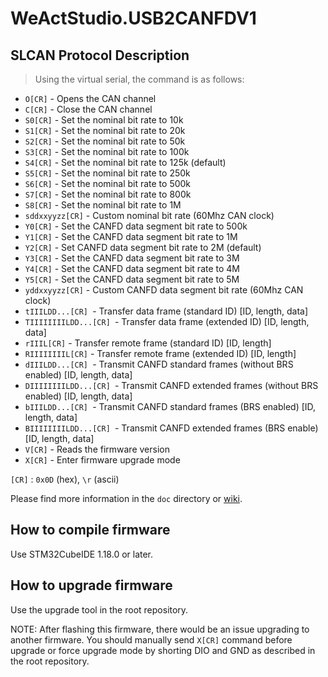 # WeActStudio.USB2CANFDV1

## SLCAN Protocol Description

> Using the virtual serial, the command is as follows:
- `O[CR]` - Opens the CAN channel
- `C[CR]` - Close the CAN channel
- `S0[CR]` - Set the nominal bit rate to 10k
- `S1[CR]` - Set the nominal bit rate to 20k
- `S2[CR]` - Set the nominal bit rate to 50k
- `S3[CR]` - Set the nominal bit rate to 100k
- `S4[CR]` - Set the nominal bit rate to 125k (default)
- `S5[CR]` - Set the nominal bit rate to 250k
- `S6[CR]` - Set the nominal bit rate to 500k
- `S7[CR]` - Set the nominal bit rate to 800k
- `S8[CR]` - Set the nominal bit rate to 1M
- `sddxxyyzz[CR]` - Custom nominal bit rate (60Mhz CAN clock)
- `Y0[CR]` - Set the CANFD data segment bit rate to 500k
- `Y1[CR]` - Set the CANFD data segment bit rate to 1M
- `Y2[CR]` - Set CANFD data segment bit rate to 2M (default)
- `Y3[CR]` - Set the CANFD data segment bit rate to 3M
- `Y4[CR]` - Set the CANFD data segment bit rate to 4M
- `Y5[CR]` - Set the CANFD data segment bit rate to 5M
- `yddxxyyzz[CR]` - Custom CANFD data segment bit rate (60Mhz CAN clock)
- `tIIILDD...[CR] `- Transfer data frame (standard ID) [ID, length, data]
- `TIIIIIIIILDD...[CR] `- Transfer data frame (extended ID) [ID, length, data]
- `rIIIL[CR]` - Transfer remote frame (standard ID) [ID, length]
- `RIIIIIIIIL[CR]` - Transfer remote frame (extended ID) [ID, length]
- `dIIILDD...[CR] `- Transmit CANFD standard frames (without BRS enabled) [ID, length, data]
- `DIIIIIIIILDD...[CR] `- Transmit CANFD extended frames (without BRS enabled) [ID, length, data]
- `bIIILDD...[CR] `- Transmit CANFD standard frames (BRS enabled) [ID, length, data]
- `BIIIIIIIILDD...[CR] `- Transmit CANFD extended frames (BRS enable) [ID, length, data]
- `V[CR]` - Reads the firmware version
- `X[CR]` - Enter firmware upgrade mode

`[CR]` : `0x0D` (hex), `\r` (ascii)

Please find more information in the `doc` directory or [wiki](https://github.com/Nakakiyo092/usb2canfdv1/wiki).

## How to compile firmware
Use STM32CubeIDE 1.18.0 or later.

## How to upgrade firmware
Use the upgrade tool in the root repository.

NOTE: After flashing this firmware, there would be an issue upgrading to another firmware.
You should manually send `X[CR]` command before upgrade or force upgrade mode by shorting DIO and GND as described in the root repository.
